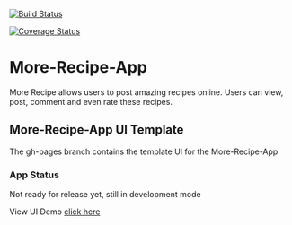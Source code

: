 [![Build Status](https://travis-ci.org/seunzone/More_Recipe.svg?branch=development)](https://travis-ci.org/seunzone/More_Recipe)

[![Coverage Status](https://coveralls.io/repos/github/seunzone/More_Recipe/badge.svg?branch=coveralls)](https://coveralls.io/github/seunzone/More_Recipe?branch=coveralls)

# More-Recipe-App
More Recipe allows users to post amazing recipes online. Users can view, post, comment and even rate these recipes.

## More-Recipe-App UI Template
The gh-pages branch contains the template UI for the More-Recipe-App

### App Status

Not ready for release yet, still in development mode



View UI Demo [click here](https://seunzone.github.io/More_Recipe/template)